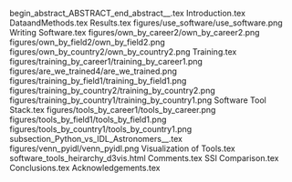 begin_abstract_ABSTRACT_end_abstract__.tex
Introduction.tex
DataandMethods.tex
Results.tex
figures/use_software/use_software.png
Writing Software.tex
figures/own_by_career2/own_by_career2.png
figures/own_by_field2/own_by_field2.png
figures/own_by_country2/own_by_country2.png
Training.tex
figures/training_by_career1/training_by_career1.png
figures/are_we_trained4/are_we_trained.png
figures/training_by_field1/training_by_field1.png
figures/training_by_country2/training_by_country2.png
figures/training_by_country1/training_by_country1.png
Software Tool Stack.tex
figures/tools_by_career1/tools_by_career.png
figures/tools_by_field1/tools_by_field1.png
figures/tools_by_country1/tools_by_country1.png
subsection_Python_vs_IDL_Astronomers__.tex
figures/venn_pyidl/venn_pyidl.png
Visualization of Tools.tex
software_tools_heirarchy_d3vis.html
Comments.tex
SSI Comparison.tex
Conclusions.tex
Acknowledgements.tex